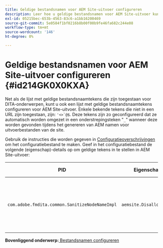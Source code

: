 ```yaml
---
title: Geldige bestandsnamen voor AEM Site-uitvoer configureren
description: Leer hoe u geldige bestandsnamen voor AEM Site-uitvoer kunt configureren
exl-id: 05215bec-653b-4563-83c6-a1bb16200469
source-git-commit: 5e0584f1bf0216b8b00f00b9fe46fa682c244e08
workflow-type: tm+mt
source-wordcount: '146'
ht-degree: 0%

---
```


# Geldige bestandsnamen voor AEM Site-uitvoer configureren {#id214GK0X0KXA}

Net als de lijst met geldige bestandsnaamtekens die zijn toegestaan voor DITA-onderwerpen, kunt u ook een lijst met geldige bestandsnaamtekens configureren voor AEM Site-uitvoer. Enkele bekende tekens die niet in een URL zijn toegestaan, zijn: ``'<>`@$``. Deze tekens zijn zo geconfigureerd dat ze automatisch worden omgezet in een onderstrepingsteken &quot;`_`&quot; wanneer deze worden gevonden tijdens het genereren van AEM namen voor uitvoerbestanden van de site.

Gebruik de instructies die worden gegeven in [Configuratieoverschrijvingen](download-install-additional-config-override.md#) om het configuratiebestand te maken. Geef in het configuratiebestand de volgende \(eigenschap\)-details op om geldige tekens in te stellen in AEM Site-uitvoer:

| PID | Eigenschappensleutel | Waarde van eigenschap |
|---|------------|--------------|
| `com.adobe.fmdita.common.SanitizeNodeNameImpl` | `aemsite.DisallowedFileNameChars` | Voeg tekens toe die u wilt vervangen door een onderstrepingsteken in de namen van de uitvoerbestanden van de AEM. <br> **Standaardwaarde**: ``'<\>\`@$`` |

**Bovenliggend onderwerp:**[ Bestandsnamen configureren](conf-file-names.md)

